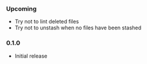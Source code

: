 ### Upcoming

- Try not to lint deleted files
- Try not to unstash when no files have been stashed

### 0.1.0

- Initial release
